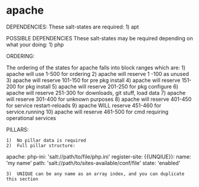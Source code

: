 apache
======
DEPENDENCIES:
  These salt-states are required:
	1) apt

POSSIBLE DEPENDENCIES
  These salt-states may be required depending on what your doing:
	1) php

ORDERING:

The ordering of the states for apache falls into block ranges which are:
        1)  apache will use 1-500 for ordering
        2)  apache will reserve 1  -100 as unused
        3)  apache will reserve 101-150 for pre pkg install
        4)  apache will reserve 151-200 for pkg install
        5)  apache will reserve 201-250 for pkg configure
        6)  apache will reserve 251-300 for downloads, git stuff, load data
        7)  apache will reserve 301-400 for unknown purposes
        8)  apache will reserve 401-450 for service restart-reloads
        9)  apache WILL reserve 451-460 for service.running
        10) apache will reserve 461-500 for cmd requiring operational services

PILLARS:

	1)  No pillar data is required
	2)  Full pillar structure:

apache:
  php-ini: 'salt://path/to/file/php.ini'
  register-site:
    {{UNQIUE}}:
      name: 'my name'
      path: 'salt://path/to/sites-available/conf/file'
      state: 'enabled'

	3)  UNIQUE can be any name as an array index, and you can duplicate this section
